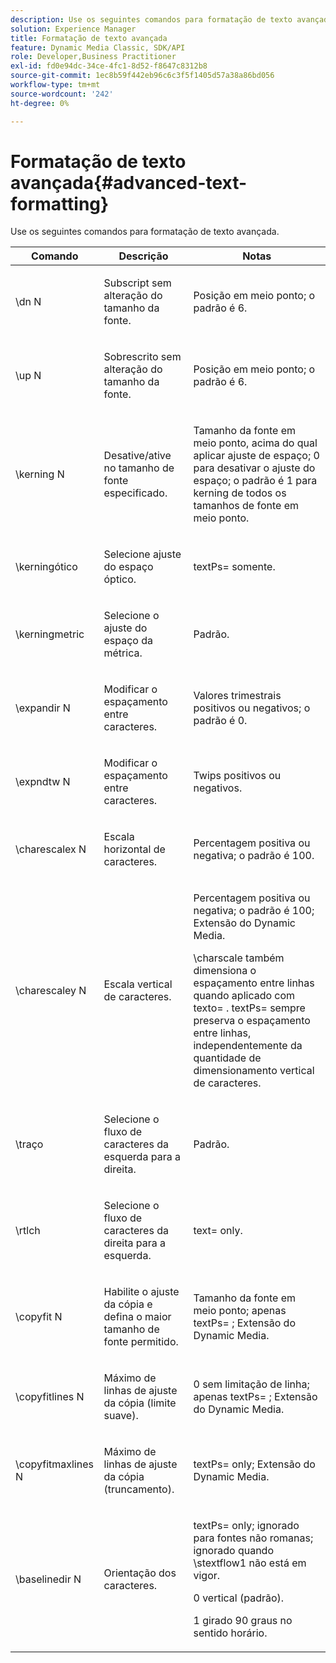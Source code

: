 ```yaml
---
description: Use os seguintes comandos para formatação de texto avançada.
solution: Experience Manager
title: Formatação de texto avançada
feature: Dynamic Media Classic, SDK/API
role: Developer,Business Practitioner
exl-id: fd0e94dc-34ce-4fc1-8d52-f8647c8312b8
source-git-commit: 1ec8b59f442eb96c6c3f5f1405d57a38a86bd056
workflow-type: tm+mt
source-wordcount: '242'
ht-degree: 0%

---
```


# Formatação de texto avançada{#advanced-text-formatting}

Use os seguintes comandos para formatação de texto avançada.

<table id="table_43B2EB887C0F471BB60C23B570E7D3D2"> 
 <thead> 
  <tr> 
   <th class="entry"> Comando </th> 
   <th class="entry"> Descrição </th> 
   <th class="entry"> Notas </th> 
  </tr> 
 </thead>
 <tbody> 
  <tr> 
   <td> <span class="codeph"> \dn  <span class="varname"> N  </span> </span> </td> 
   <td> <p>Subscript sem alteração do tamanho da fonte. </p> </td> 
   <td> <p>Posição em meio ponto; o padrão é 6. </p> </td> 
  </tr> 
  <tr> 
   <td> <span class="codeph"> \up  <span class="varname"> N  </span> </span> </td> 
   <td> <p>Sobrescrito sem alteração do tamanho da fonte. </p> </td> 
   <td> <p>Posição em meio ponto; o padrão é 6. </p> </td> 
  </tr> 
  <tr> 
   <td> <span class="codeph"> \kerning  <span class="varname"> N  </span> </span> </td> 
   <td> <p>Desative/ative no tamanho de fonte especificado. </p> </td> 
   <td> <p>Tamanho da fonte em meio ponto, acima do qual aplicar ajuste de espaço; 0 para desativar o ajuste do espaço; o padrão é 1 para kerning de todos os tamanhos de fonte em meio ponto. </p> </td> 
  </tr> 
  <tr> 
   <td> <span class="codeph"> \kerningótico  </span> </td> 
   <td> <p>Selecione ajuste do espaço óptico. </p> </td> 
   <td> <p> <span class="codeph"> textPs=  </span> somente. </p> </td> 
  </tr> 
  <tr> 
   <td> <span class="codeph"> \kerningmetric  </span> </td> 
   <td> <p>Selecione o ajuste do espaço da métrica. </p> </td> 
   <td> <p>Padrão. </p> </td> 
  </tr> 
  <tr> 
   <td> <span class="codeph"> \expandir  <span class="varname"> N  </span> </span> </td> 
   <td> <p>Modificar o espaçamento entre caracteres. </p> </td> 
   <td> <p>Valores trimestrais positivos ou negativos; o padrão é 0. </p> </td> 
  </tr> 
  <tr> 
   <td> <span class="codeph"> \expndtw  <span class="varname"> N  </span> </span> </td> 
   <td> <p>Modificar o espaçamento entre caracteres. </p> </td> 
   <td> <p>Twips positivos ou negativos. </p> </td> 
  </tr> 
  <tr> 
   <td> <span class="codeph"> \charescalex  <span class="varname"> N  </span> </span> </td> 
   <td> <p>Escala horizontal de caracteres. </p> </td> 
   <td> <p>Percentagem positiva ou negativa; o padrão é 100. </p> </td> 
  </tr> 
  <tr> 
   <td> <span class="codeph"> \charescaley  <span class="varname"> N  </span> </span> </td> 
   <td> <p>Escala vertical de caracteres. </p> </td> 
   <td> <p>Percentagem positiva ou negativa; o padrão é 100; Extensão do Dynamic Media. </p> <p> <span class="codeph"> \charscale  </span> também dimensiona o espaçamento entre linhas quando aplicado com  <span class="codeph"> texto=  </span>. <span class="codeph"> textPs=  </span> sempre preserva o espaçamento entre linhas, independentemente da quantidade de dimensionamento vertical de caracteres. </p> </td> 
  </tr> 
  <tr> 
   <td> <span class="codeph"> \traço  </span> </td> 
   <td> <p>Selecione o fluxo de caracteres da esquerda para a direita. </p> </td> 
   <td> <p>Padrão. </p> </td> 
  </tr> 
  <tr> 
   <td> <span class="codeph"> \rtlch  </span> </td> 
   <td> <p>Selecione o fluxo de caracteres da direita para a esquerda. </p> </td> 
   <td> <p> <span class="codeph"> text=  </span> only. </p> </td> 
  </tr> 
  <tr> 
   <td> <span class="codeph"> \copyfit  <span class="varname"> N  </span> </span> </td> 
   <td> <p>Habilite o ajuste da cópia e defina o maior tamanho de fonte permitido. </p> </td> 
   <td> <p>Tamanho da fonte em meio ponto; <span class="codeph"> apenas textPs= </span>; Extensão do Dynamic Media. </p> </td> 
  </tr> 
  <tr> 
   <td> <span class="codeph"> \copyfitlines  <span class="varname"> N  </span> </span> </td> 
   <td> <p>Máximo de linhas de ajuste da cópia (limite suave). </p> </td> 
   <td> <p>0 sem limitação de linha; <span class="codeph"> apenas textPs= </span>; Extensão do Dynamic Media. </p> </td> 
  </tr> 
  <tr> 
   <td> <span class="codeph"> \copyfitmaxlines  <span class="varname"> N  </span> </span> </td> 
   <td> <p>Máximo de linhas de ajuste da cópia (truncamento). </p> </td> 
   <td> <p> <span class="codeph"> textPs=  </span> only; Extensão do Dynamic Media. </p> </td> 
  </tr> 
  <tr> 
   <td> <span class="codeph"> \baselinedir  <span class="varname"> N  </span> </span> </td> 
   <td> <p>Orientação dos caracteres. </p> </td> 
   <td> <p> <span class="codeph"> textPs=  </span> only; ignorado para fontes não romanas; ignorado quando  <span class="codeph"> \stextflow1 não  </span> está em vigor. </p> <p>0 vertical (padrão). </p> <p>1 girado 90 graus no sentido horário. </p> </td> 
  </tr> 
 </tbody> 
</table>
